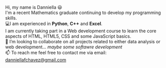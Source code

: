 Hi, my name is Danniella 😃 <br>
I'm a recent Mathematics graduate continuing to develop my programming skills. <br>
💻I am experienced in **Python**, **C++** and **Excel**. <br>
I am currently taking part in a Web development course to learn the core aspects of HTML, HTML5, CSS and some JavaScript basics.<br>
💞️ I’m looking to collaborate on all projects related to either data analysis or web development... *maybe some softawre development* <br>
📫 To reach me feel free to contact me via email: <br>
danniellafchavez@gmail.com
